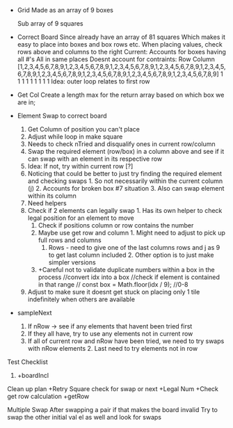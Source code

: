 * Grid
  Made as an array of 9 boxes
    <!-- With within boxes subarray containing 3 arrays of rows -->
    Sub array of 9 squares


* Correct Board
  Since already have an array of 81 squares
    Which makes it easy to place into boxes and box rows etc.
      When placing values, check rows above and columns to the right
  Current:
    Accounts for boxes having all #'s
    All in same places
    Doesnt account for contraints:
      Row
      Column
  [1,2,3,4,5,6,7,8,9,1,2,3,4,5,6,7,8,9,1,2,3,4,5,6,7,8,9,1,2,3,4,5,6,7,8,9,1,2,3,4,5,6,7,8,9,1,2,3,4,5,6,7,8,9,1,2,3,4,5,6,7,8,9,1,2,3,4,5,6,7,8,9,1,2,3,4,5,6,7,8,9]
   1 1 1             1 1 1             1 1 1
   Idea: outer loop relates to first row
  

* Get Col
  Create a length max for the return array based on which box we are in;

* Element Swap to correct board
  1. Get Column of position you can't place
  2. Adjust while loop in make square
    1. Needs to check nTried and disqualify ones in current row/column
  2. Swap the required element (row/box) in a column above and see if it can swap with an element in its respective row
    1. Idea: If not, try within current row [?]
    2. Noticing that could be better to just try finding the required element and checking swaps
      1. So not necessarily within the current column (j)
      2. Accounts for broken box #7 situation
      3. Also can swap element within its column
  3. Need helpers
    4. Check if 2 elements can legally swap
      1. Has its own helper to check legal position for an element to move
        1. Check if positions column or row contains the number
          1. Maybe use get row and column
            1. Might need to adjust to pick up full rows and columns
              1. Rows - need to give one of the last columns rows and j as 9 to get last column included
            2. Other option is to just make simpler versions
          1. +Careful not to validate duplicate numbers within a box in the process
              //convert idx into a box
              //check if element is contained in that range
              // const box = Math.floor(idx / 9); //0-8
  4. Adjust to make sure it doesnt get stuck on placing only 1 tile indefinitely when others are available
* sampleNext
  1. If nRow -> see if any elements that havent been tried first
  2.    If they all have, try to use any elements not in current row
    1. If all of current row and nRow have been tried, we need to try swaps with nRow elements
      2. Last need to try elements not in row


Test Checklist
  1. +boardIncl




  Clean up plan
    +Retry Square check for swap or next
    +Legal Num
    +Check get row calculation
    +getRow


Multiple Swap
  After swapping a pair if that makes the board invalid
    Try to swap the other initial val el as well and look for swaps